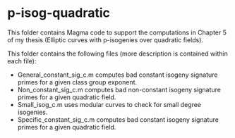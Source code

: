 # p-isog-quadratic

This folder contains Magma code to support the computations in Chapter 5 of my thesis (Elliptic curves with p-isogenies over quadratic fields).

This folder contains the following files (more description is contained within each file):

- General_constant_sig_c.m computes bad constant isogeny signature primes for a given class group exponent.
- Non_constant_sig_c.m computes bad non-constant isogeny signature primes for a given quadratic field.
- Small_isog_c.m uses modular curves to check for small degree isogenies.
- Specific_constant_sig_c.m computes bad constant isogeny signature primes for a given quadratic field.
